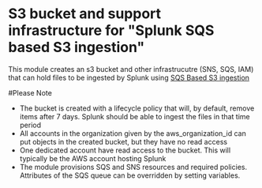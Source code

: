 # S3 bucket and support infrastructure for "Splunk SQS based S3 ingestion"
This module creates an s3 bucket and other infrastrucutre (SNS, SQS, IAM) that can hold files to be ingested by Splunk using [SQS Based S3 ingestion](http://docs.splunk.com/Documentation/AddOns/released/AWS/SQS-basedS3)

#Please Note

* The bucket is created with a lifecycle policy that will, by default, remove items after 7 days. Splunk should be able to ingest the files in that time period 
* All accounts in the organization given by the aws_organization_id can put objects in the created bucket, but they have no read access 
* One dedicated account have read access to the bucket. This will typically be the AWS account hosting Splunk
* The module provisions SQS and SNS resources and required policies. Attributes of the SQS queue can be overridden by setting variables. 

